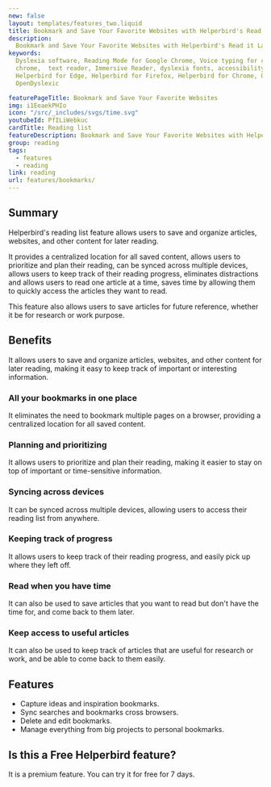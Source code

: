 ```yaml
---
new: false
layout: templates/features_two.liquid
title: Bookmark and Save Your Favorite Websites with Helperbird's Read it Later App - Never Forget a Must-Read Article Again
description:
  Bookmark and Save Your Favorite Websites with Helperbird's Read it Later App - Never Forget a Must-Read Article Again. Available in Chrome, Firefox, Edge and Safari.
keywords:
  Dyslexia software, Reading Mode for Google Chrome, Voice typing for chrome, Text to speech for
  chrome,  text reader, Immersive Reader, dyslexia fonts, accessibility software, dyslexia software,
  Helperbird for Edge, Helperbird for Firefox, Helperbird for Chrome, Opendyslexic for Chrome,
  OpenDyslexic

featurePageTitle: Bookmark and Save Your Favorite Websites
img: i1EeaekPHIo
icon: "/src/_includes/svgs/time.svg"
youtubeId: PfILiWebkuc
cardTitle: Reading list
featureDescription: Bookmark and Save Your Favorite Websites with Helperbird's Read it Later App. Never Forget a Must-Read Article Again.
group: reading
tags: 
  - features
  - reading
link: reading
url: features/bookmarks/
---
```


## Summary
Helperbird's reading list feature allows users to save and organize articles, websites, and other content for later reading. 

It provides a centralized location for all saved content, allows users to prioritize and plan their reading, can be synced across multiple devices, allows users to keep track of their reading progress, eliminates distractions and allows users to read one article at a time, saves time by allowing them to quickly access the articles they want to read. 

This feature also allows users to save articles for future reference, whether it be for research or work purpose.


## Benefits

It allows users to save and organize articles, websites, and other content for later reading, making it easy to keep track of important or interesting information.


### All your bookmarks in one place

It eliminates the need to bookmark multiple pages on a browser, providing a centralized location for all saved content.

### Planning and prioritizing
It allows users to prioritize and plan their reading, making it easier to stay on top of important or time-sensitive information.

### Syncing across devices
It can be synced across multiple devices, allowing users to access their reading list from anywhere.

### Keeping track of progress
It allows users to keep track of their reading progress, and easily pick up where they left off.

### Read when you have time
It can also be used to save articles that you want to read but don't have the time for, and come back to them later.

### Keep access to useful articles
It can also be used to keep track of articles that are useful for research or work, and be able to come back to them easily.


## Features

- Capture ideas and inspiration bookmarks.
- Sync searches and bookmarks cross browsers.
- Delete and edit bookmarks.
- Manage everything from big projects to personal bookmarks.



## Is this a Free Helperbird feature?
It is a premium feature. You can try it for free for 7 days.



















































